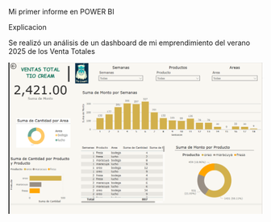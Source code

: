Mi primer informe en POWER BI

Explicacion

Se realizó un análisis de un dashboard de mi emprendimiento del verano 2025 de los Venta Totales 

![alt text](image.png)

